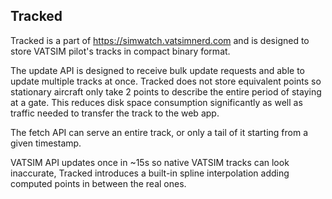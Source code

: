 ## Tracked

Tracked is a part of https://simwatch.vatsimnerd.com and is designed to store VATSIM pilot's tracks in compact binary format.

The update API is designed to receive bulk update requests and able to update multiple tracks at once. Tracked does not store equivalent points so stationary aircraft only take 2 points to describe the entire period of staying at a gate. This reduces disk space consumption significantly as well as traffic needed to transfer the track to the web app.

The fetch API can serve an entire track, or only a tail of it starting from a given timestamp.

VATSIM API updates once in ~15s so native VATSIM tracks can look inaccurate, Tracked introduces a built-in spline interpolation adding computed points in between the real ones.
